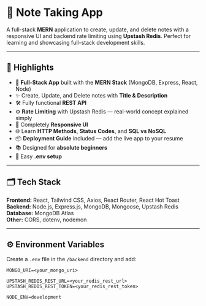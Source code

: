# 📝 Note Taking App

A full-stack **MERN** application to create, update, and delete notes with a responsive UI and backend rate limiting using **Upstash Redis**. Perfect for learning and showcasing full-stack development skills.

---

## 🚀 Highlights

- 🧱 **Full-Stack App** built with the **MERN Stack** (MongoDB, Express, React, Node)
- ✨ Create, Update, and Delete notes with **Title & Description**
- 🛠️ Fully functional **REST API**
- ⚙️ **Rate Limiting** with Upstash Redis — real-world concept explained simply
- 🚀 Completely **Responsive UI**
- 🌐 Learn **HTTP Methods**, **Status Codes**, and **SQL vs NoSQL**
- 📦 **Deployment Guide** included — add the live app to your resume
- 📚 Designed for **absolute beginners**
- 🧪 Easy **.env setup**

---

## 🗂 Tech Stack

**Frontend:** React, Tailwind CSS, Axios, React Router, React Hot Toast  
**Backend:** Node.js, Express.js, MongoDB, Mongoose, Upstash Redis  
**Database:** MongoDB Atlas  
**Other:** CORS, dotenv, nodemon  

---

## ⚙️ Environment Variables

Create a `.env` file in the `/backend` directory and add:

```env
MONGO_URI=<your_mongo_uri>

UPSTASH_REDIS_REST_URL=<your_redis_rest_url>
UPSTASH_REDIS_REST_TOKEN=<your_redis_rest_token>

NODE_ENV=development
